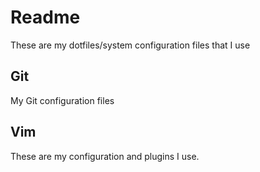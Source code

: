 Readme
=============

These are my dotfiles/system configuration files that I use

Git
-------

My Git configuration files


Vim
-------

These are my configuration and plugins I use.
